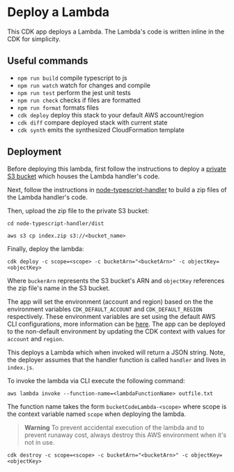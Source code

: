 # Deploy a Lambda

This CDK app deploys a Lambda. The Lambda's code is written inline in the CDK for simplicity.

## Useful commands

- `npm run build` compile typescript to js
- `npm run watch` watch for changes and compile
- `npm run test` perform the jest unit tests
- `npm run check` checks if files are formatted
- `npm run format` formats files
- `cdk deploy` deploy this stack to your default AWS account/region
- `cdk diff` compare deployed stack with current state
- `cdk synth` emits the synthesized CloudFormation template

## Deployment

Before deploying this lambda, first follow the instructions to deploy a [private S3 bucket](../deploy-s3-private-bucket/README.md) which houses the Lambda handler's code.

Next, follow the instructions in [node-typescript-handler](../node-typescript-handler/README.md) to build a zip files of the Lambda handler's code.

Then, upload the zip file to the private S3 bucket: 

`cd node-typescript-handler/dist`

`aws s3 cp index.zip s3://<bucket_name>`

Finally, deploy the lambda:

`cdk deploy -c scope=<scope> -c bucketArn="<bucketArn>" -c objectKey=<objectKey>`

Where `buckerArn` represents the S3 bucket's ARN and `objectKey` references the zip file's name in the S3 bucket.

The app will set the environment (account and region) based on the the environment variables `CDK_DEFAULT_ACCOUNT` and `CDK_DEFAULT_REGION` respectively. These environment variables are set using the default AWS CLI configurations, more information can be [here](https://docs.aws.amazon.com/cdk/v2/guide/environments.html). The app can be deployed to the non-default environment by updating the CDK context with values for `account` and `region`.

This deploys a Lambda which when invoked will return a JSON string. Note, the deployer assumes that the handler function is called `handler` and lives in `index.js`.

To invoke the lambda via CLI execute the following command:

`aws lambda invoke --function-name=<lambdaFunctionName> outfile.txt`

The function name takes the form `bucketCodeLambda-<scope>` where scope is the context variable named `scope` when deploying the lambda.

> **Warning** To prevent accidental execution of the lambda and to prevent runaway cost, always destroy this AWS environment when it's not in use.

`cdk destroy -c scope=<scope> -c bucketArn="<bucketArn>" -c objectKey=<objectKey>`
